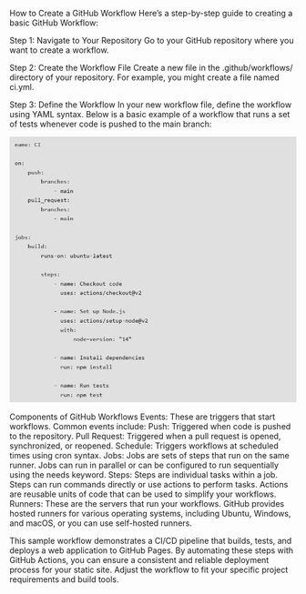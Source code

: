How to Create a GitHub Workflow
Here’s a step-by-step guide to creating a basic GitHub Workflow:

Step 1: Navigate to Your Repository
Go to your GitHub repository where you want to create a workflow.

Step 2: Create the Workflow File
Create a new file in the .github/workflows/ directory of your repository. For example, you might create a file named ci.yml.

Step 3: Define the Workflow
In your new workflow file, define the workflow using YAML syntax. Below is a basic example of a workflow that runs a set of tests whenever code is pushed to the main branch:

![alt text](image.png)

Components of GitHub Workflows
Events: These are triggers that start workflows. Common events include:
Push: Triggered when code is pushed to the repository.
Pull Request: Triggered when a pull request is opened, synchronized, or reopened.
Schedule: Triggers workflows at scheduled times using cron syntax.
Jobs: Jobs are sets of steps that run on the same runner. Jobs can run in parallel or can be configured to run sequentially using the needs keyword.
Steps: Steps are individual tasks within a job. Steps can run commands directly or use actions to perform tasks. Actions are reusable units of code that can be used to simplify your workflows.
Runners: These are the servers that run your workflows. GitHub provides hosted runners for various operating systems, including Ubuntu, Windows, and macOS, or you can use self-hosted runners.


This sample workflow demonstrates a CI/CD pipeline that builds, tests, and deploys a web application to GitHub Pages. By automating these steps with GitHub Actions, you can ensure a consistent and reliable deployment process for your static site. Adjust the workflow to fit your specific project requirements and build tools.